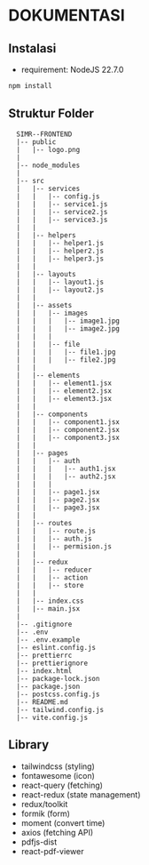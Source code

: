 # DOKUMENTASI

## Instalasi

-   requirement: NodeJS 22.7.0

```bash
npm install
```

## Struktur Folder

```
  SIMR--FRONTEND
  |-- public
  |   |-- logo.png
  |
  |-- node_modules
  |
  |-- src
  |   |-- services
  |   |   |-- config.js
  |   |   |-- service1.js
  |   |   |-- service2.js
  |   |   |-- service3.js
  |   |
  |   |-- helpers
  |   |   |-- helper1.js
  |   |   |-- helper2.js
  |   |   |-- helper3.js
  |   |
  |   |-- layouts
  |   |   |-- layout1.js
  |   |   |-- layout2.js
  |   |
  |   |-- assets
  |   |   |-- images
  |   |   |   |-- image1.jpg
  |   |   |   |-- image2.jpg
  |   |   |
  |   |   |-- file
  |   |   |   |-- file1.jpg
  |   |   |   |-- file2.jpg
  |   |
  |   |-- elements
  |   |   |-- element1.jsx
  |   |   |-- element2.jsx
  |   |   |-- element3.jsx
  |   |
  |   |-- components
  |   |   |-- component1.jsx
  |   |   |-- component2.jsx
  |   |   |-- component3.jsx
  |   |
  |   |-- pages
  |   |   |-- auth
  |   |   |   |-- auth1.jsx
  |   |   |   |-- auth2.jsx
  |   |   |
  |   |   |-- page1.jsx
  |   |   |-- page2.jsx
  |   |   |-- page3.jsx
  |   |
  |   |-- routes
  |   |   |-- route.js
  |   |   |-- auth.js
  |   |   |-- permision.js
  |   |
  |   |-- redux
  |   |   |-- reducer
  |   |   |-- action
  |   |   |-- store
  |   |
  |   |-- index.css
  |   |-- main.jsx
  |
  |-- .gitignore
  |-- .env
  |-- .env.example
  |-- eslint.config.js
  |-- prettierrc
  |-- prettierignore
  |-- index.html
  |-- package-lock.json
  |-- package.json
  |-- postcss.config.js
  |-- README.md
  |-- tailwind.config.js
  |-- vite.config.js
```

## Library

-   tailwindcss (styling)
-   fontawesome (icon)
-   react-query (fetching)
-   react-redux (state management)
-   redux/toolkit
-   formik (form)
-   moment (convert time)
-   axios (fetching API)
-   pdfjs-dist
-   react-pdf-viewer
